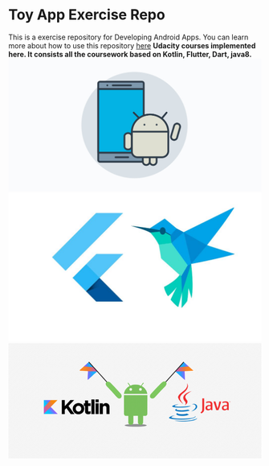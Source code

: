 # Toy App Exercise Repo

This is a exercise repository for Developing Android Apps. You can learn more about how to use this repository [here](https://classroom.udacity.com/courses/ud851/lessons/93affc67-3f0b-4f9b-b3a4-a7a26f241a86/concepts/115d08bb-f114-46fa-b693-5c6ce1445c07)
<b> Udacity courses implemented here.  It consists all the coursework based on Kotlin, Flutter, Dart, java8. </b>
![alt text](https://github.com/CzyDevp/UdacityCourses/blob/master/andy.jpg)
![alt text](https://github.com/CzyDevp/UdacityCourses/blob/master/flutter.jpg)
![alt text](https://github.com/CzyDevp/UdacityCourses/blob/master/kt.png) 
